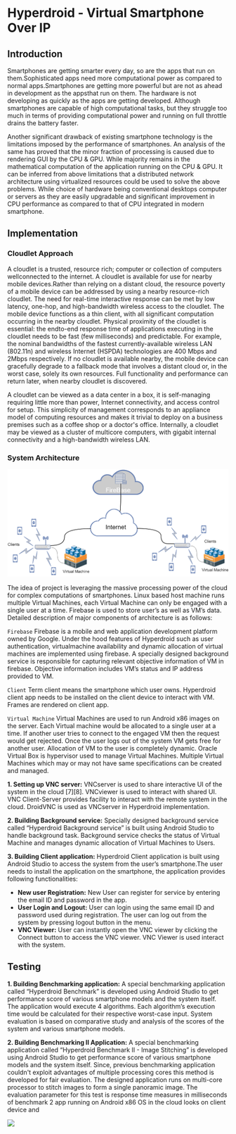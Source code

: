 # Hyperdroid - Virtual Smartphone Over IP

## Introduction

Smartphones are getting smarter every day, so are the apps that run on them.Sophisticated apps need more computational power as compared to normal apps.Smartphones are getting more powerful but are not as ahead in development as the appsthat run on them. The hardware is not developing as quickly as the apps are getting developed. Although smartphones are capable of high computational tasks, but they
struggle too much in terms of providing computational power and running on full throttle drains the battery faster.

Another significant drawback of existing smartphone technology is the limitations imposed by the performance of smartphones. An analysis of the same has proved that the minor fraction of processing is caused due to rendering GUI by the CPU & GPU. While majority remains in the mathematical computation of the application running on the CPU & GPU. It can be inferred from above limitations that a distributed network architecture using virtualized resources could be used to solve the above problems. While choice of hardware being conventional desktops computer or servers as they are easily upgradable and significant improvement in CPU performance as compared to that of CPU integrated in modern smartphone.

## Implementation 

### Cloudlet Approach

A cloudlet is a trusted, resource rich; computer or collection of computers wellconnected to the internet. A cloudlet is available for use for nearby mobile devices.Rather than relying on a distant cloud, the resource poverty of a mobile device can be addressed by using a nearby resource-rich cloudlet. The need for real-time interactive response can be met by low latency, one-hop, and high-bandwidth wireless access to the cloudlet. The mobile device functions as a thin client, with all significant computation occurring in the nearby cloudlet. Physical proximity of the cloudlet is essential: the endto-end response time of applications executing in the cloudlet needs to be fast (few milliseconds) and predictable. For example, the nominal bandwidths of the fastest currently-available wireless LAN (802.11n) and wireless Internet (HSPDA) technologies are 400 Mbps and 2Mbps respectively. If no cloudlet is available nearby, the mobile device can gracefully degrade to a fallback mode that involves a distant cloud or, in the worst case, solely its own resources. Full functionality and performance can return later, when nearby cloudlet is discovered.

A cloudlet can be viewed as a data center in a box, it is self-managing requiring little more than power, Internet connectivity, and access control for setup. This simplicity of management corresponds to an appliance model of computing resources and makes it trivial to deploy on a business premises such as a coffee shop or a doctor's office. Internally, a cloudlet may be viewed as a cluster of multicore computers, with gigabit internal connectivity and a high-bandwidth wireless LAN.

### System Architecture

![Hyperdroid - System Architecture Diagram](/Architectural%20Diagram.png)

The idea of project is leveraging the massive processing power of the cloud for complex computations of smartphones. Linux based host machine runs multiple Virtual Machines, each Virtual Machine can only be engaged with a single user at a time. Firebase is used to store user’s as well as VM’s data. 
Detailed description of major components of architecture is as follows: 

```Firebase``` Firebase is a mobile and web application development platform owned by Google. Under the hood features of Hyperdroid such as user authentication, virtualmachine availability and dynamic allocation of virtual machines are implemented using firebase. A specially designed background service is responsible for capturing relevant objective information of VM in firebase. Objective information includes VM’s status and IP address provided to VM.

```Client``` Term client means the smartphone which user owns. Hyperdroid client app needs to be installed on the client device to interact with VM. Frames are rendered on client app.

```Virtual Machine``` Virtual Machines are used to run Android x86 images on the server. Each Virtual machine would be allocated to a single user at a time. If another user tries to connect to the engaged VM then the request would get rejected. Once the user logs out of the system VM gets free for another user. Allocation of VM to the user is completely dynamic. Oracle Virtual Box is hypervisor used to manage Virtual Machines. Multiple Virtual Machines which may or may not have same specifications can be created and managed.


**1. Setting up VNC server:** VNCserver is used to share interactive UI of the system in the cloud [7][8]. VNCviewer is used to interact with shared UI. VNC Client-Server provides facility to interact with the remote system in the cloud. DroidVNC is used as VNCserver in Hyperdroid implementation.

**2. Building Background service:** Specially designed background service called “Hyperdroid Background service” is built using Android Studio to handle background task. Background service checks the status of Virtual Machine and manages dynamic allocation of Virtual Machines to Users.

**3. Building Client application:** Hyperdroid Client application is built using Android Studio to access the system from the user’s smartphone.The user needs to install the application on the smartphone, the application provides following functionalities:
  - **New user Registration:** New User can register for service by entering the email ID and password in the app.
  - **User Login and Logout:** User can login using the same email ID and password used during registration. The user can log out from the system by pressing logout button in the menu.
  - **VNC Viewer:** User can instantly open the VNC viewer by clicking the Connect
button to access the VNC viewer. VNC Viewer is used interact with the system.

## Testing

**1. Building Benchmarking application:** A special benchmarking application called “Hyperdroid Benchmark” is developed using Android Studio to get performance score of various smartphone models and the system itself. The application would execute 4
algorithms. Each algorithm’s execution time would be calculated for their respective worst-case input. System evaluation is based on comparative study and analysis of the scores of the system and various smartphone models.

**2. Building Benchmarking II Application:** A special benchmarking application called “Hyperdroid Benchmark II - Image Stitching” is developed using Android Studio to get performance score of various smartphone models and the system itself. Since, previous benchmarking application couldn't exploit advantages of multiple processing cores this method is developed for fair evaluation. The designed application runs on multi-core processor to stitch images to form a single panoramic image. The evaluation parameter for this test is response time measures in milliseconds of benchmark 2 app running on Android x86 OS in the cloud looks on client device and

<img src="https://play.google.com/intl/en_gb/badges/images/generic/en_badge_web_generic.png" height="50" class="center">
